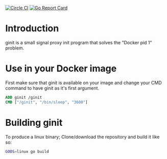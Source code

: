 [![Circle CI](https://circleci.com/gh/Dynom/ginit/tree/master.svg?style=shield)](https://circleci.com/gh/Dynom/ginit) [![Go Report Card](https://goreportcard.com/badge/github.com/Dynom/ginit)](https://goreportcard.com/report/github.com/Dynom/ginit)

# Introduction

ginit is a small signal proxy init program that solves the "Docker pid 1" problem.

# Use in your Docker image

First make sure that ginit is available on your image and change your CMD command to have ginit as it's first argument.

```dockerfile
ADD ginit /ginit
CMD ["/ginit", "/bin/sleep", "3600"]
```

# Building ginit

To produce a linux binary; Clone/download the repository and build it like so:

```sh
GOOS=linux go build
```

